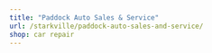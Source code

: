 ```yaml
---
title: "Paddock Auto Sales & Service"
url: /starkville/paddock-auto-sales-and-service/
shop: car repair
---
```

